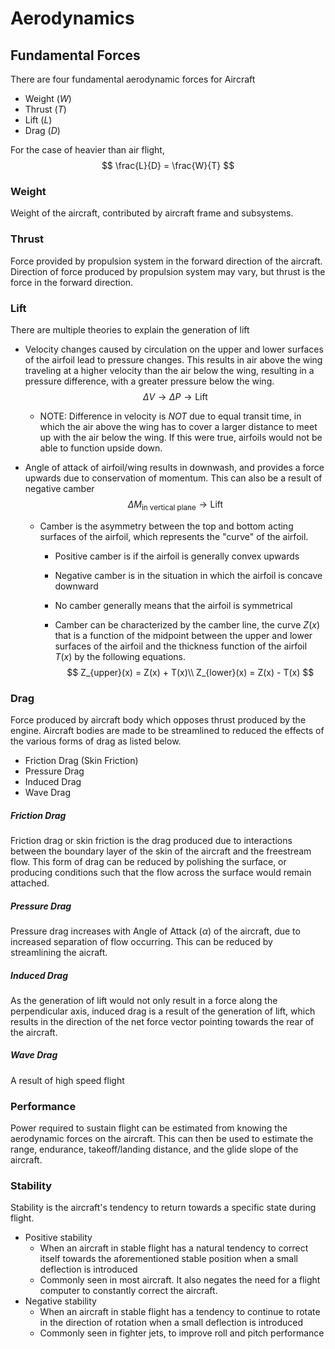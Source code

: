 # Aerodynamics

## Fundamental Forces

There are four fundamental aerodynamic forces for Aircraft

- Weight $(W)$
- Thrust $(T)$
- Lift $(L)$
- Drag $(D)$

For the case of heavier than air flight,
$$
\frac{L}{D} = \frac{W}{T}
$$

### Weight

Weight of the aircraft, contributed by aircraft frame and subsystems.

### Thrust

Force provided by propulsion system in the forward direction of the aircraft. Direction of force produced by propulsion system may vary, but thrust is the force in the forward direction.

### Lift

There are multiple theories to explain the generation of lift

- Velocity changes caused by circulation on the upper and lower surfaces of the airfoil lead to pressure changes. This results in air above the wing traveling at a higher velocity than the air below the wing, resulting in a pressure difference, with a greater pressure below the wing.
  $$
  \Delta V \rightarrow \Delta P \rightarrow \text{Lift}
  $$
  

  - NOTE: Difference in velocity is *NOT* due to equal transit time, in which the air above the wing has to cover a larger distance to meet up with the air below the wing. If this were true, airfoils would not be able to function upside down.

- Angle of attack of airfoil/wing results in downwash, and provides a force upwards due to conservation of momentum. This can also be a result of negative camber
  $$
  \Delta M_{\text{in vertical plane}} \rightarrow \text{Lift}
  $$
  

  - Camber is the asymmetry between the top and bottom acting surfaces of the airfoil, which represents the "curve" of the airfoil.

    - Positive camber is if the airfoil is generally convex upwards

    - Negative camber is in the situation in which the airfoil is concave downward

    - No camber generally means that the airfoil is symmetrical

    - Camber can be characterized by the camber line, the curve $Z(x)$ that is a function of the midpoint between the upper and lower surfaces of the airfoil and the thickness function of the airfoil $T(x)$ by the following equations. 
      $$
      Z_{upper}(x) = Z(x) + T(x)\\
      Z_{lower}(x) = Z(x) - T(x)
      $$

### Drag

Force produced by aircraft body which opposes thrust produced by the engine. Aircraft bodies are made to be streamlined to reduced the effects of the various forms of drag as listed below.

- Friction Drag (Skin Friction)
- Pressure Drag
- Induced Drag
- Wave Drag

##### Friction Drag

Friction drag or skin friction is the drag produced due to interactions between the boundary layer of the skin of the aircraft and the freestream flow. This form of drag can be reduced by polishing the surface, or producing conditions such that the flow across the surface would remain attached.

##### Pressure Drag

Pressure drag increases with Angle of Attack ($\alpha$) of the aircraft, due to increased separation of flow occurring. This can be reduced by streamlining the aicraft.

##### Induced Drag

As the generation of lift would not only result in a force along the perpendicular axis, induced drag is a result of the generation of lift, which results in the direction of the net force vector pointing towards the rear of the aircraft.

##### Wave Drag

A result of high speed flight

### Performance

Power required to sustain flight can be estimated from knowing the aerodynamic forces on the aircraft. This can then be used to estimate the range, endurance, takeoff/landing distance, and the glide slope of the aircraft.

### Stability

Stability is the aircraft's tendency to return towards a specific state during flight.

- Positive stability
  - When an aircraft in stable flight has a natural tendency to correct itself towards the aforementioned stable position when a small deflection is introduced
  - Commonly seen in most aircraft. It also negates the need for a flight computer to constantly correct the aircraft.
- Negative stability
  - When an aircraft in stable flight has a tendency to continue to rotate in the direction of rotation when a small deflection is introduced
  - Commonly seen in fighter jets, to improve roll and pitch performance